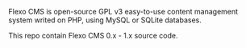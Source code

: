 Flexo CMS is open-source GPL v3 easy-to-use content management system writed on PHP, using MySQL or SQLite databases.

This repo contain Flexo CMS 0.x - 1.x source code.
